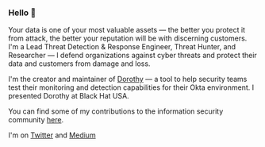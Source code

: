 ### Hello 👋

Your data is one of your most valuable assets — the better you protect it from attack, the better your reputation will be with discerning customers. I'm a Lead Threat Detection & Response Engineer, Threat Hunter, and Researcher — I defend organizations against cyber threats and protect their data and customers from damage and loss.

I'm the creator and maintainer of [Dorothy](https://github.com/threat-punter/dorothy) — a tool to help security teams test their monitoring and detection capabilities for their Okta environment. I presented Dorothy at Black Hat USA.

You can find some of my contributions to the information security community [here](https://github.com/threat-punter/community-contributions).

I'm on [Twitter](https://twitter.com/threatpunter) and [Medium](https://medium.com/threatpunter)
